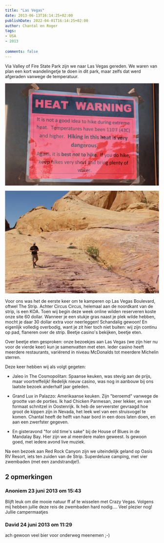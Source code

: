 ```yaml
---
title: "Las Vegas"
date: 2013-06-13T16:14:25+02:00
publishDate: 2022-04-01T16:14:25+02:00
author: Chantal en Roger
tags:
- USA
- 2013

comments: false
---
```


Via Valley of Fire State Park zijn we naar Las Vegas gereden. We waren van plan een kort wandelingetje te doen in dit park, maar zelfs dat werd afgeraden vanwege de temperatuur.

![Valley of Fire State Park](./images/IMG_3568.JPG)

![Valley of Fire State Park](./images/IMG_3576.JPG)

Voor ons was het de eerste keer om te kamperen op Las Vegas Boulevard, oftwel The Strip. Achter Circus Circus, helemaal aan de noordkant van de strip, is een KOA. Toen﻿ wij begin deze week online wilden reserveren koste onze site 60 dollar. Wanneer je een stukje gras naast je plek wilde hebben, mocht je daar 30 dollar extra voor neerleggen! Schandalig gewoon! En eigenlijk volledig overbodig, want je zit hier toch niet buiten: wij zijn continu op pad, flaneren over de strip. Beetje casino's bekijken, beetje eten.

Over beetje eten gesproken: onze bezoekjes aan Las Vegas (we zijn hier nu voor de vierde keer) kun je samenvatten met eten. Ieder casino heeft meerdere restaurants, variërend in niveau McDonalds tot meerdere Michelin sterren.

Deze keer hebben wij als volgt gegeten:

- Jaleo in The Cosmopolitan: Spaanse keuken, was stevig aan de prijs, maar voortreffelijk! Redelijk nieuw casino, was nog in aanbouw bij ons laatste bezoek anderhalf jaar geleden.

- Grand Lux in Palazzo: Amerikaanse keuken. Zijn "beroemd" vanwege de grootte van de porties. Ik had Chicken Parmesan, zeer lekker, en van formaat schnitzel in Oostenrijk. Ik heb de serveerster gevraagd hoe groot de kippen zijn in Nevada, het leek wel van een struisvogel te komen. Chantal heeft de helft van haar bord in een doos laten doen, en aan een zwerfster gegeven.

- En gisteravond "for old time's sake" bij de House of Blues in de Mandalay Bay. Hier zijn we al meerdere malen geweest. Is gewoon goed, met iedere avond live muziek.

Na een bezoek aan Red Rock Canyon zijn we uiteindelijk geland op Oasis RV Resort, iets ten zuiden van de Strip. Superdeluxe camping, met vier zwembaden (met een zandstrandje!).

## 2 opmerkingen

### Anoniem 23 juni 2013 om 15:43

Blijft leuk om die mooie natuur ff af te wisselen met Crazy Vegas.
Volgens mij hebben jullie deze reis de zwembaden hard nodig....
Veel plezier nog!
Jullie campermaatjes

### David 24 juni 2013 om 11:29

ach gewoon veel bier voor onderweg meenemen ;-)
